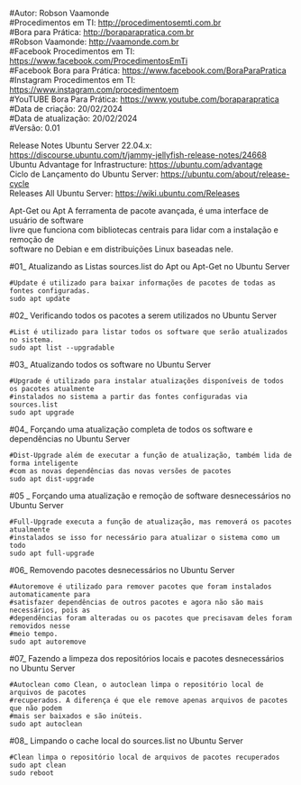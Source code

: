 #Autor: Robson Vaamonde<br>
#Procedimentos em TI: http://procedimentosemti.com.br<br>
#Bora para Prática: http://boraparapratica.com.br<br>
#Robson Vaamonde: http://vaamonde.com.br<br>
#Facebook Procedimentos em TI: https://www.facebook.com/ProcedimentosEmTi<br>
#Facebook Bora para Prática: https://www.facebook.com/BoraParaPratica<br>
#Instagram Procedimentos em TI: https://www.instagram.com/procedimentoem<br>
#YouTUBE Bora Para Prática: https://www.youtube.com/boraparapratica<br>
#Data de criação: 20/02/2024<br>
#Data de atualização: 20/02/2024<br>
#Versão: 0.01<br>

Release Notes Ubuntu Server 22.04.x: https://discourse.ubuntu.com/t/jammy-jellyfish-release-notes/24668<br>
Ubuntu Advantage for Infrastructure: https://ubuntu.com/advantage<br>
Ciclo de Lançamento do Ubuntu Server: https://ubuntu.com/about/release-cycle<br>
Releases All Ubuntu Server: https://wiki.ubuntu.com/Releases

Apt-Get ou Apt A ferramenta de pacote avançada, é uma interface de usuário de software<br>
livre que funciona com bibliotecas centrais para lidar com a instalação e remoção de<br>
software no Debian e em distribuições Linux baseadas nele.

#01_ Atualizando as Listas sources.list do Apt ou Apt-Get no Ubuntu Server<br>

	#Update é utilizado para baixar informações de pacotes de todas as fontes configuradas.
	sudo apt update

#02_ Verificando todos os pacotes a serem utilizados no Ubuntu Server<br>

	#List é utilizado para listar todos os software que serão atualizados no sistema.
	sudo apt list --upgradable

#03_ Atualizando todos os software no Ubuntu Server<br>

	#Upgrade é utilizado para instalar atualizações disponíveis de todos os pacotes atualmente 
	#instalados no sistema a partir das fontes configuradas via sources.list
	sudo apt upgrade

#04_ Forçando uma atualização completa de todos os software e dependências no Ubuntu Server<br>

	#Dist-Upgrade além de executar a função de atualização, também lida de forma inteligente 
	#com as novas dependências das novas versões de pacotes
	sudo apt dist-upgrade

#05 _ Forçando uma atualização e remoção de software desnecessários no Ubuntu Server<br>

	#Full-Upgrade executa a função de atualização, mas removerá os pacotes atualmente 
	#instalados se isso for necessário para atualizar o sistema como um todo
	sudo apt full-upgrade

#06_ Removendo pacotes desnecessários no Ubuntu Server<br>

	#Autoremove é utilizado para remover pacotes que foram instalados automaticamente para 
	#satisfazer dependências de outros pacotes e agora não são mais necessários, pois as 
	#dependências foram alteradas ou os pacotes que precisavam deles foram removidos nesse 
	#meio tempo.
	sudo apt autoremove

#07_ Fazendo a limpeza dos repositórios locais e pacotes desnecessários no Ubuntu Server<br>

	#Autoclean como Clean, o autoclean limpa o repositório local de arquivos de pacotes 
	#recuperados. A diferença é que ele remove apenas arquivos de pacotes que não podem 
	#mais ser baixados e são inúteis.
	sudo apt autoclean

#08_ Limpando o cache local do sources.list no Ubuntu Server<br> 

	#Clean limpa o repositório local de arquivos de pacotes recuperados
	sudo apt clean
	sudo reboot